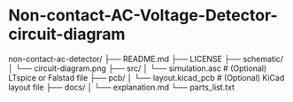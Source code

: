 # Non-contact-AC-Voltage-Detector-circuit-diagram
non-contact-ac-detector/
├── README.md
├── LICENSE
├── schematic/
│   └── circuit-diagram.png
├── src/
│   └── simulation.asc         # (Optional) LTspice or Falstad file
├── pcb/
│   └── layout.kicad_pcb       # (Optional) KiCad layout file
├── docs/
│   └── explanation.md
└── parts_list.txt
